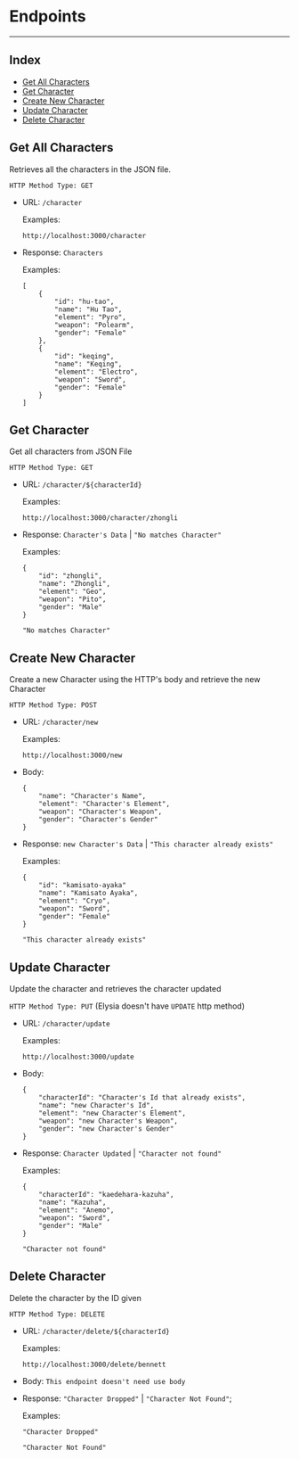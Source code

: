 # Endpoints

___

## Index

- [Get All Characters](#get-all-characters)
- [Get Character](#get-character)
- [Create New Character](#create-new-character)
- [Update Character](#update-character)
- [Delete Character](#delete-character)

## Get All Characters

Retrieves all the characters in the JSON file.

`HTTP Method Type: GET`

- URL: `/character`

    Examples:
    ```
    http://localhost:3000/character
    ```
- Response:
    `Characters`

    Examples:
    ```
    [
        {
            "id": "hu-tao",
            "name": "Hu Tao",
            "element": "Pyro",
            "weapon": "Polearm",
            "gender": "Female"
        },
        {
            "id": "keqing",
            "name": "Keqing",
            "element": "Electro",
            "weapon": "Sword",
            "gender": "Female"
        }
    ]
    ```

## Get Character

Get all characters from JSON File

`HTTP Method Type: GET`

- URL: `/character/${characterId}`

    Examples:
    ```
    http://localhost:3000/character/zhongli
    ```

- Response:
    `Character's Data` | `"No matches Character"`

    Examples:
    ```
    {
        "id": "zhongli",
        "name": "Zhongli",
        "element": "Geo",
        "weapon": "Pito",
        "gender": "Male"
    }
    ```

    ```
    "No matches Character"
    ```

## Create New Character

Create a new Character using the HTTP's body and retrieve the new Character

`HTTP Method Type: POST`

- URL: `/character/new`

    Examples:
    ```
    http://localhost:3000/new
    ```
- Body:
    ```
    {
        "name": "Character's Name",
        "element": "Character's Element",
        "weapon": "Character's Weapon",
        "gender": "Character's Gender"
    }
    ```
- Response:
    `new Character's Data` | `"This character already exists"`

    Examples:
    ```
    {
        "id": "kamisato-ayaka"
        "name": "Kamisato Ayaka",
        "element": "Cryo",
        "weapon": "Sword",
        "gender": "Female"
    }
    ```
    ```
    "This character already exists"
    ```


## Update Character

Update the character and retrieves the character updated

`HTTP Method Type: PUT` (Elysia doesn't have `UPDATE` http method)

- URL: `/character/update`

    Examples:
    ```
    http://localhost:3000/update
    ```
- Body:
    ```
    {
        "characterId": "Character's Id that already exists",
        "name": "new Character's Id",
        "element": "new Character's Element",
        "weapon": "new Character's Weapon",
        "gender": "new Character's Gender"
    }
    ```
- Response:
    `Character Updated` | `"Character not found"`

    Examples:
    ```
    {
        "characterId": "kaedehara-kazuha",
        "name": "Kazuha",
        "element": "Anemo",
        "weapon": "Sword",
        "gender": "Male"
    }
    ```
    ```
    "Character not found"
    ```

## Delete Character

Delete the character by the ID given

`HTTP Method Type: DELETE`

- URL: `/character/delete/${characterId}`

    Examples:
    ```
    http://localhost:3000/delete/bennett
    ```

- Body:  `This endpoint doesn't need use body`
- Response:
    `"Character Dropped"` | `"Character Not Found"`;

    Examples:
    ```
    "Character Dropped"
    ```
    ```
    "Character Not Found"
    ```